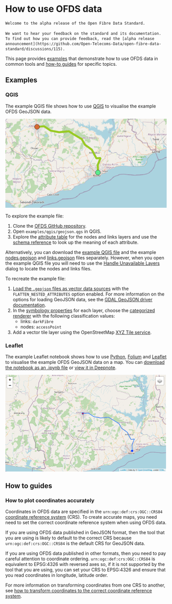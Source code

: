 # How to use OFDS data

```{admonition} Alpha consultation
Welcome to the alpha release of the Open Fibre Data Standard.

We want to hear your feedback on the standard and its documentation. To find out how you can provide feedback, read the [alpha release announcement](https://github.com/Open-Telecoms-Data/open-fibre-data-standard/discussions/115).
```

This page provides [examples](#examples) that demonstrate how to use OFDS data in common tools and [how-to guides](#how-to-guides) for specific topics.

## Examples

### QGIS

The example QGIS file shows how to use [QGIS](https://qgis.org/) to visualise the example OFDS GeoJSON data.

![The example network in QGIS](../../_assets/qgis_example.png)

To explore the example file:

1. Clone the [OFDS GitHub repository](https://github.com/Open-Telecoms-Data/open-fibre-data-standard).
2. Open `examples/qgis/geojson.qgs` in QGIS.
3. Explore the [attribute table](https://docs.qgis.org/3.22/en/docs/user_manual/working_with_vector/attribute_table.html) for the nodes and links layers and use the [schema reference](../reference/schema.md) to look up the meaning of each attribute.

Alternatively, you can download the [example QGIS file](../../examples/qgis/geojson.qgs) and the example [nodes.geojson](../../examples/geojson/nodes.geojson) and [links.geojson](../../examples/geojson/links.geojson) files separately. However, when you open the example QGIS file you will need to use the [Handle Unavailable Layers](https://docs.qgis.org/3.22/en/docs/user_manual/introduction/project_files.html#handling-broken-file-paths) dialog to locate the nodes and links files.

To recreate the example file:

1. [Load the `.geojson` files as vector data sources](https://docs.qgis.org/3.22/en/docs/user_manual/managing_data_source/opening_data.html#loading-a-layer-from-a-file) with the `FLATTEN_NESTED_ATTRIBUTES` option enabled. For more information on the options for loading GeoJSON data, see the [GDAL GeoJSON driver documentation](https://gdal.org/drivers/vector/geojson.html).
1. In the [symbology properties](https://docs.qgis.org/3.22/en/docs/user_manual/working_with_vector/vector_properties.html#symbology-properties) for each layer, choose the [categorized renderer](https://docs.qgis.org/3.22/en/docs/user_manual/working_with_vector/vector_properties.html#categorized-renderer) with the following classification values:
   * links: `darkFibre`
   * nodes: `accessPoint`
1. Add a vector tile layer using the OpenStreetMap [XYZ Tile service](https://docs.qgis.org/3.22/en/docs/user_manual/managing_data_source/opening_data.html#using-xyz-tile-services).

### Leaflet

The example Leaflet notebook shows how to use [Python](https://www.python.org/), [Folium](http://python-visualization.github.io/folium/index.html) and [Leaflet](https://leafletjs.com/) to visualise the example OFDS GeoJSON data on a map. You can [download the notebook as an .ipynb file](../../examples/leaflet/leaflet.ipynb) or [view it in Deepnote](https://deepnote.com/viewer/github/Open-Telecoms-Data/open-fibre-data-standard/blob/main/examples/leaflet/leaflet.ipynb).

![The example network as a Leaflet map](../../_assets/leaflet_example.png)

## How to guides

### How to plot coordinates accurately

Coordinates in OFDS data are specified in the `urn:ogc:def:crs:OGC::CRS84` [coordinate reference system](../reference/schema.md#coordinatereferencesystem) (CRS). To create accurate maps, you need need to set the correct coordinate reference system when using OFDS data.

If you are using OFDS data published in GeoJSON format, then the tool that you are using is likely to default to the correct CRS because `urn:ogc:def:crs:OGC::CRS84` is the default CRS for GeoJSON data.

If you are using OFDS data published in other formats, then you need to pay careful attention to coordinate ordering. `urn:ogc:def:crs:OGC::CRS84` is equivalent to EPSG:4326 with reversed axes so, if it is not supported by the tool that you are using, you can set your CRS to EPSG:4326 and ensure that you read coordinates in longitude, latitude order.

For more information on transforming coordinates from one CRS to another, see [how to transform coordinates to the correct coordinate reference system](publication.md#how-to-transform-coordinates-to-the-correct-coordinate-reference-system).
